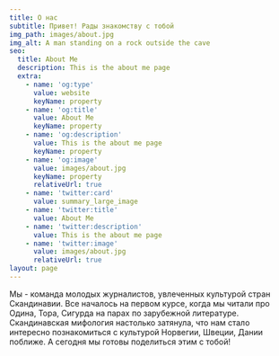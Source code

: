 ```yaml
---
title: О нас
subtitle: Привет! Рады знакомству с тобой
img_path: images/about.jpg
img_alt: A man standing on a rock outside the cave
seo:
  title: About Me
  description: This is the about me page
  extra:
    - name: 'og:type'
      value: website
      keyName: property
    - name: 'og:title'
      value: About Me
      keyName: property
    - name: 'og:description'
      value: This is the about me page
      keyName: property
    - name: 'og:image'
      value: images/about.jpg
      keyName: property
      relativeUrl: true
    - name: 'twitter:card'
      value: summary_large_image
    - name: 'twitter:title'
      value: About Me
    - name: 'twitter:description'
      value: This is the about me page
    - name: 'twitter:image'
      value: images/about.jpg
      relativeUrl: true
layout: page
---
```

Мы - команда молодых журналистов, увлеченных культурой стран Скандинавии. Все началось на первом курсе, когда мы читали про Одина, Тора, Сигурда  на парах по зарубежной литературе.  Скандинавская мифология настолько затянула, что нам стало интересно познакомиться с культурой Норвегии, Швеции, Дании поближе. А сегодня мы готовы поделиться этим с тобой!

